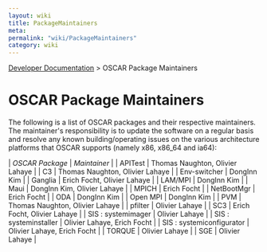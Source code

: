 ```yaml
---
layout: wiki
title: PackageMaintainers
meta: 
permalink: "wiki/PackageMaintainers"
category: wiki
---
```

<!-- Name: PackageMaintainers -->
<!-- Version: 8 -->
<!-- Author: dikim -->

[Developer Documentation](wiki/DevelDocs) > OSCAR Package Maintainers

# OSCAR Package Maintainers

The following is a list of OSCAR packages and their respective maintainers.  The maintainer's responsibility is to update the software on a regular basis and resolve any known building/operating issues on the various architecture platforms that OSCAR supports (namely x86, x86_64 and ia64):

| *OSCAR Package* | *Maintainer* |
| APITest             | Thomas Naughton, Olivier Lahaye  |
| C3                  | Thomas Naughton, Olivier Lahaye  |
| Env-switcher        | DongInn Kim     |
| Ganglia             | Erich Focht, Olivier Lahaye      |
| LAM/MPI             | DongInn Kim     |
| Maui                | DongInn Kim, Olivier Lahaye     |
| MPICH               | Erich Focht      |
| NetBootMgr         | Erich Focht      |
| ODA                 | DongInn Kim     |
| Open MPI            | DongInn Kim     |
| PVM                 | Thomas Naughton, Olivier Lahaye  |
| pfilter             | Olivier Lahaye       |
| SC3                 | Erich Focht, Olivier Lahaye      |
| SIS : systemimager        | Olivier Lahaye  |
| SIS : systeminstaller     | Olivier Lahaye, Erich Focht |
| SIS : systemiconfigurator | Olivier Lahaye, Erich Focht |
| TORQUE              | Olivier Lahaye   |
| SGE                 | Olivier Lahaye   |
